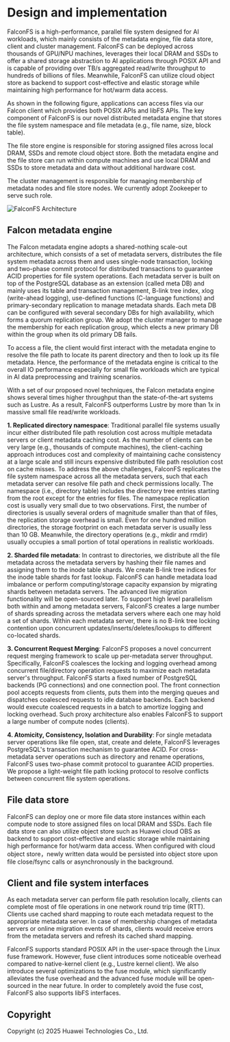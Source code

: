 # Design and implementation

FalconFS is a high-performance, parallel file system designed for AI workloads, which mainly consists of the metadata engine, file data store, client and cluster management. FalconFS can be deployed across thousands of GPU/NPU machines, leverages their local DRAM and SSDs to offer a shared storage abstraction to AI applications through POSIX API and is capable of providing over TB/s aggregated read/write throughput to hundreds of billions of files. Meanwhile, FalconFS can utilize cloud object store as backend to support cost-effective and elastic storage while maintaining high performance for hot/warm data access.

As shown in the following figure, applications can access files via our Falcon client which provides both POSIX APIs and libFS APIs. The key component of FalconFS is our novel distributed metadata engine that stores the file system namespace and file metadata (e.g., file name, size, block table).

The file store engine is responsible for storing assigned files across local DRAM, SSDs and remote cloud object store. Both the metadata engine and the file store can run within compute machines and use local DRAM and SSDs to store metadata and data without additional hardware cost.

The cluster management is responsible for managing membership of metadata nodes and file store nodes. We currently adopt Zookeeper to serve such role.

![FalconFS Architecture](https://github.com/user-attachments/assets/5ff1e80a-4cce-4b05-a35d-8da54191fb30)

## Falcon metadata engine
The Falcon metadata engine adopts a shared-nothing scale-out architecture, which consists of a set of metadata servers, distributes the file system metadata across them and uses single-node transaction, locking and two-phase commit protocol for distributed transactions to guarantee ACID properties for file system operations. Each metadata server is built on top of the PostgreSQL database as an extension (called meta DB) and mainly uses its table and transaction management, B-link tree index, xlog (write-ahead logging), use-defined functions (C-language functions) and primary-secondary replication to manage metadata shards. Each meta DB can be configured with several secondary DBs for high availability, which forms a quorum replication group. We adopt the cluster manager to manage the membership for each replication group, which elects a new primary DB within the group when its old primary DB fails.

To access a file, the client would first interact with the metadata engine to resolve the file path to locate its parent directory and then to look up its file metadata. Hence, the performance of the metadata engine is critical to the overall IO performance especially for small file workloads which are typical in AI data preprocessing and training scenarios.

With a set of our proposed novel techniques, the Falcon metadata engine shows several times higher throughput than the state-of-the-art systems such as Lustre. As a result, FalconFS outperforms Lustre by more than 1x in massive small file read/write workloads.

**1. Replicated directory namespace**: 
Traditional parallel file systems usually incur either distributed file path resolution cost across multiple metadata servers or client metadata caching cost. As the number of clients can be very large (e.g., thousands of compute machines), the client-caching approach introduces cost and complexity of maintaining cache consistency at a large scale and still incurs expensive distributed file path resolution cost on cache misses. To address the above challenges, FalconFS replicates the file system namespace across all the metadata servers, such that each metadata server can resolve file path and check permissions locally. The namespace (i.e., directory table) includes the directory tree entries starting from the root except for the entries for files. The namespace replication cost is usually very small due to two observations. First, the number of directories is usually several orders of magnitude smaller than that of files, the replication storage overhead is small. Even for one hundred million directories, the storage footprint on each metadata server is usually less than 10 GB. Meanwhile, the directory operations (e.g., mkdir and rmdir) usually occupies a small portion of total operations in realistic workloads.

**2. Sharded file metadata**: 
In contrast to directories, we distribute all the file metadata across the metadata servers by hashing their file names and assigning them to the inode table shards. We create B-link tree indices for the inode table shards for fast lookup. FalconFS can handle metadata load imbalance or perform computing/storage capacity expansion by migrating shards between metadata servers. The advanced live migration functionality will be open-sourced later. To support high level parallelism both within and among metadata servers, FalconFS creates a large number of shards spreading across the metadata servers where each one may hold a set of shards. Within each metadata server, there is no B-link tree locking contention upon concurrent updates/inserts/deletes/lookups to different co-located shards.

**3. Concurrent Request Merging**: 
FalconFS proposes a novel concurrent request merging framework to scale up per-metadata server throughput. Specifically, FalconFS coalesces the locking and logging overhead among concurrent file/directory operation requests to maximize each metadata server's throughput. FalconFS starts a fixed number of PostgreSQL backends (PG connections) and one connection pool. The front connection pool accepts requests from clients, puts them into the merging queues and dispatches coalesced requests to idle database backends. Each backend would execute coalesced requests in a batch to amortize logging and locking overhead.
Such proxy architecture also enables FalconFS to support a large number of compute nodes (clients).

**4. Atomicity, Consistency, Isolation and Durability**: 
For single metadata server operations like file open, stat, create and delete, FalconFS leverages PostgreSQL's transaction mechanism to guarantee ACID. For cross-metadata server operations such as directory and rename operations, FalconFS uses two-phase commit protocol to guarantee ACID properties. We propose a light-weight file path locking protocol to resolve conflicts between concurrent file system operations.

## File data store

FalconFS can deploy one or more file data store instances within each compute node to store assigned files on local DRAM and SSDs. Each file data store can also utilize  object store such as Huawei cloud OBS as backend to support cost-effective and elastic storage while maintaining high performance for hot/warm data access. When configured with cloud object store，newly written data would be persisted into object store upon file close/fsync calls or asynchronously in the background.

## Client and file system interfaces

As each metadata server can perform file path resolution locally, clients can complete most of file operations in one network round trip time (RTT).  Clients use cached shard mapping to route each metadata request to the appropriate metadata server. In case of membership changes of metadata servers or online migration events of shards, clients would receive errors from the metadata servers and refresh its cached shard mapping.

FalconFS supports standard POSIX API in the user-space through the Linux fuse framework. However, fuse client introduces some noticeable overhead compared to native-kernel client (e.g., Lustre kernel client). We also introduce several optimizations to the fuse module, which significantly alleviates the fuse overhead and the advanced fuse module will be open-sourced in the near future. In order to completely avoid the fuse cost, FalconFS also supports libFS interfaces.


## Copyright
Copyright (c) 2025 Huawei Technologies Co., Ltd.
